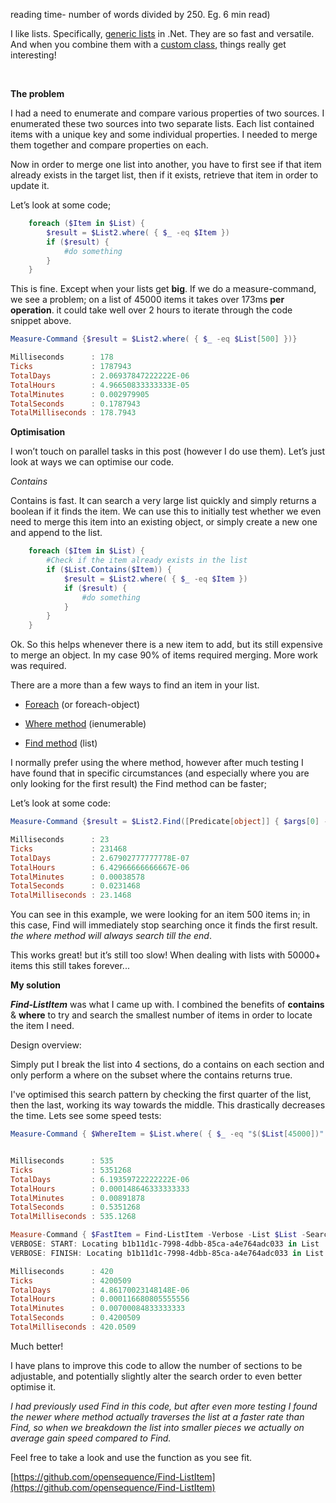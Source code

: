 reading time- number of words divided by 250. Eg. 6 min read)


I like lists. Specifically, [generic lists](https://docs.microsoft.com/en-us/dotnet/api/system.collections.generic.list-1?view=netcore-3.0)
in .Net. They are so fast and versatile. And when you combine them with a
[custom class](https://docs.microsoft.com/en-us/powershell/module/microsoft.powershell.core/about/about_classes?view=powershell-5.1), things really get interesting!

&nbsp;

**The problem**

I had a need to enumerate and compare various properties of two sources. I
enumerated these two sources into two separate lists. Each list contained items
with a unique key and some individual properties. I needed to merge them
together and compare properties on each.

Now in order to merge one list into another, you have to first see if that
item already exists in the target list, then if it exists, retrieve that item in order to update it.

Let’s look at some code;
``` powershell
    foreach ($Item in $List) {
        $result = $List2.where( { $_ -eq $Item })
        if ($result) {
            #do something
        }
    }
```

This is fine. Except when your lists get **big**. If we do a measure-command,
we see a problem; on a list of 45000 items it takes over 173ms **per operation**. it could take well over 2 hours to iterate through the code snippet above.

``` powershell
Measure-Command {$result = $List2.where( { $_ -eq $List[500] })}

Milliseconds      : 178
Ticks             : 1787943
TotalDays         : 2.06937847222222E-06
TotalHours        : 4.96650833333333E-05
TotalMinutes      : 0.002979905
TotalSeconds      : 0.1787943
TotalMilliseconds : 178.7943
```

**Optimisation**

I won’t touch on parallel tasks in this post (however I do use them). Let’s
just look at ways we can optimise our code.

_Contains_

Contains is fast. It can search a very large list quickly and simply returns
a boolean if it finds the item. We can use this to initially test whether we
even need to merge this item into an existing object, or simply create a new
one and append to the list.
``` powershell
    foreach ($Item in $List) {
        #Check if the item already exists in the list
        if ($List.Contains($Item)) {
            $result = $List2.where( { $_ -eq $Item })
            if ($result) {
                #do something
            }
        }
    }
```

Ok. So this helps whenever there is a new item to add, but its still
expensive to merge an object. In my case 90% of items required merging. More
work was required.

There are a more than a few ways to find an item in your list.

* [Foreach](https://docs.microsoft.com/en-us/powershell/module/microsoft.powershell.core/about/about_foreach?view=powershell-6) (or foreach-object)

* [Where method](https://docs.microsoft.com/en-us/dotnet/api/system.linq.enumerable.where?view=netframework-4.8) (ienumerable)

* [Find method](https://docs.microsoft.com/en-us/dotnet/api/system.collections.generic.list-1.find?view=netframework-4.8) (list)

I normally prefer using the where method, however after much testing I
have found that in specific circumstances (and especially where you are only looking for the first result) the Find method can be faster;

Let’s look at some code:

``` powershell
Measure-Command {$result = $List2.Find([Predicate[object]] { $args[0] -eq $List[500] })}

Milliseconds      : 23
Ticks             : 231468
TotalDays         : 2.67902777777778E-07
TotalHours        : 6.42966666666667E-06
TotalMinutes      : 0.00038578
TotalSeconds      : 0.0231468
TotalMilliseconds : 23.1468
```
You can see in this example, we were looking for an item 500 items in; in this case, Find will immediately stop searching once it finds the first result. _the where method will always search till the end_.

This works great! but it’s still too slow! When dealing with lists with
50000+ items this still takes forever...

**My solution**

**_Find-ListItem_** was what I came up with. I combined
the benefits of **contains** &amp; **where** to try and search the
smallest number of items in order to locate the item I need.

Design overview:

Simply put I break the list into 4 sections, do a contains on each section and only perform a where on the subset where the contains returns true.

I've optimised this search pattern by checking the first quarter of the list, then the last,
working its way towards the middle. This drastically decreases the
time. Lets see some speed tests:

``` powershell
Measure-Command { $WhereItem = $List.where( { $_ -eq "$($List[45000])" }) }


Milliseconds      : 535
Ticks             : 5351268
TotalDays         : 6.19359722222222E-06
TotalHours        : 0.000148646333333333
TotalMinutes      : 0.00891878
TotalSeconds      : 0.5351268
TotalMilliseconds : 535.1268

Measure-Command { $FastItem = Find-ListItem -Verbose -List $List -SearchString "$($List[45000])" }
VERBOSE: START: Locating b1b11d1c-7998-4dbb-85ca-a4e764adc033 in List
VERBOSE: FINISH: Locating b1b11d1c-7998-4dbb-85ca-a4e764adc033 in List.

Milliseconds      : 420
Ticks             : 4200509
TotalDays         : 4.86170023148148E-06
TotalHours        : 0.000116680805555556
TotalMinutes      : 0.00700084833333333
TotalSeconds      : 0.4200509
TotalMilliseconds : 420.0509


```

Much better!

I have plans to improve this code to allow the number of sections to be
adjustable, and potentially slightly alter the search order to even better
optimise it.

_I had previously used Find in this code, but after even more testing I found the newer where method actually traverses the list at a faster rate than Find, so when we breakdown the list into smaller pieces we actually on average gain speed compared to Find._

Feel free to take a look and use the function as you see fit.

[https://github.com/opensequence/Find-ListItem](https://github.com/opensequence/Find-ListItem)